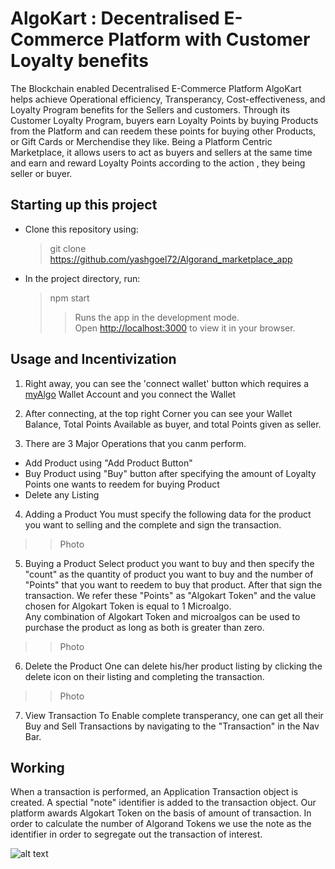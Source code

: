 # AlgoKart : Decentralised E-Commerce Platform with Customer Loyalty benefits

The Blockchain enabled Decentralised E-Commerce Platform AlgoKart helps achieve Operational efficiency, Transperancy, Cost-effectiveness, and Loyalty Program benefits for the Sellers and customers.
Through its Customer Loyalty Program, buyers earn Loyalty Points by buying Products from the Platform and can reedem these points for buying other Products, or Gift Cards or Merchendise they like.
Being a Platform Centric Marketplace, it allows users to act as buyers and sellers at the same time and earn and reward Loyalty Points according to the action , they being seller or buyer.

## Starting up this project

- Clone this repository using:

  > git clone https://github.com/yashgoel72/Algorand_marketplace_app

- In the project directory, run:

  > npm start
  >
  > > Runs the app in the development mode.\
  > > Open [http://localhost:3000](http://localhost:3000) to view it in your browser.
  
 ## Usage and Incentivization

1. Right away, you can see the 'connect wallet' button which requires a [myAlgo](https://wallet.myalgo.com/) Wallet Account and you connect the Wallet

2. After connecting, at the top right Corner you can see your Wallet Balance, Total Points Available as buyer, and total Points given as seller.

3. There are 3 Major Operations that you canm perform.
  - Add Product using "Add Product Button"
  - Buy Product using "Buy" button after specifying the amount of Loyalty Points one wants to reedem for buying Product
  - Delete any Listing
 
 4. Adding a Product
  You must specify the following data for the product you want to selling and the complete and sign the transaction.

  >> Photo
  
5. Buying a Product
  Select product you want to buy and then specify the "count" as the quantity of product you want to buy and the number of "Points" that you want to reedem to buy that product. After that sign the transaction. We refer these "Points" as "Algokart Token" and the value chosen for Algokart Token is equal to 1 Microalgo.</br>
  Any combination of Algokart Token and microalgos can be used to purchase the product as long as both is greater than zero. 
  
  >> Photo
  
6. Delete the Product
  One can delete his/her product listing by clicking the delete icon on their listing and completing the transaction.
  >> Photo
  
7. View Transaction 
To Enable complete transperancy, one can get all their Buy and Sell Transactions by navigating to the "Transaction" in the Nav Bar.

## Working
When a transaction is performed, an Application Transaction object is created. A spectial "note" identifier is added to the transaction object. Our platform awards Algokart Token on the basis of amount of transaction. In order to calculate the number of Algorand Tokens we use the note as the identifier in order to segregate out the transaction of interest.

![alt text](https://github.com/yashgoel72/Algorand_marketplace_app/blob/main/Flow.png)
